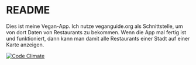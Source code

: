 README
==========

Dies ist meine Vegan-App. Ich nutze veganguide.org als Schnittstelle, um von dort Daten von Restaurants zu bekommen. Wenn die App mal fertig ist und funktioniert, dann kann man damit alle Restaurants einer Stadt auf einer Karte anzeigen.

[![Code Climate](https://codeclimate.com/github/erdnusskeks/veganapp.png)](https://codeclimate.com/github/erdnusskeks/veganapp)

